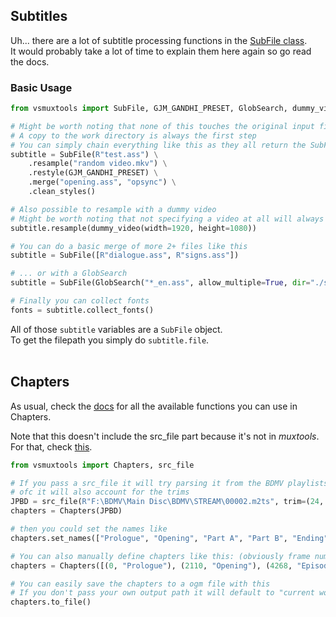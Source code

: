 ## Subtitles

Uh... there are a lot of subtitle processing functions in the [SubFile class](/muxtools/subtitle/sub/#muxtools.subtitle.sub.SubFile).<br>
It would probably take a lot of time to explain them here again so go read the docs.

### Basic Usage
```py
from vsmuxtools import SubFile, GJM_GANDHI_PRESET, GlobSearch, dummy_video

# Might be worth noting that none of this touches the original input file
# A copy to the work directory is always the first step
# You can simply chain everything like this as they all return the SubFile object again
subtitle = SubFile(R"test.ass") \
    .resample("random video.mkv") \
    .restyle(GJM_GANDHI_PRESET) \
    .merge("opening.ass", "opsync") \
    .clean_styles()

# Also possible to resample with a dummy video
# Might be worth noting that not specifying a video at all will always create a 1920x1080 dummy video
subtitle.resample(dummy_video(width=1920, height=1080))

# You can do a basic merge of more 2+ files like this
subtitle = SubFile([R"dialogue.ass", R"signs.ass"])

# ... or with a GlobSearch
subtitle = SubFile(GlobSearch("*_en.ass", allow_multiple=True, dir="./subs/english"))

# Finally you can collect fonts
fonts = subtitle.collect_fonts()
```

All of those `subtitle` variables are a `SubFile` object.<br>
To get the filepath you simply do `subtitle.file`.<br><br>

## Chapters

As usual, check the [docs](/muxtools/chapters) for all the available functions you can use in Chapters.

Note that this doesn't include the src_file part because it's not in *muxtools*.<br>
For that, check [this](https://github.com/Irrational-Encoding-Wizardry/vs-muxtools/blob/master/vsmuxtools/extension/chapters.py).

```py
from vsmuxtools import Chapters, src_file

# If you pass a src_file it will try parsing it from the BDMV playlists if it detects a BDMV file stucture
# ofc it will also account for the trims
JPBD = src_file(R"F:\BDMV\Main Disc\BDMV\STREAM\00002.m2ts", trim=(24, 500))
chapters = Chapters(JPBD)

# then you could set the names like
chapters.set_names(["Prologue", "Opening", "Part A", "Part B", "Ending"])

# You can also manually define chapters like this: (obviously frame numbers)
chapters = Chapters([(0, "Prologue"), (2110, "Opening"), (4268, "Episode"), (32981, "Ending")])

# You can easily save the chapters to a ogm file with this
# If you don't pass your own output path it will default to "current workdir/chapters.txt"
chapters.to_file()
```